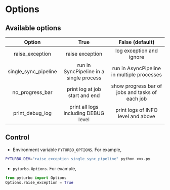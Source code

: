 # Options

## Available options

|        Option        |                  True                   |                 False (default)                 |
| :------------------: | :-------------------------------------: | :---------------------------------------------: |
|   raise_exception    |             raise exception             |            log exception and ignore             |
| single_sync_pipeline | run in SyncPipeline in a single process |   run in AsyncPipeline in multiple processes    |
|   no_progress_bar    |     print log at job start and end      | show progress bar of jobs and tasks of each job |
|   print_debug_log    |  print all logs including DEBUG level   |       print logs of INFO level and above        |

## Control

- Environment variable `PYTURBO_OPTIONS`. For example,

```sh
PYTURBO_DEV="raise_exception single_sync_pipeline" python xxx.py
```

- `pyturbo.Options`. For example,

```python
from pyturbo import Options
Options.raise_exception = True
```
